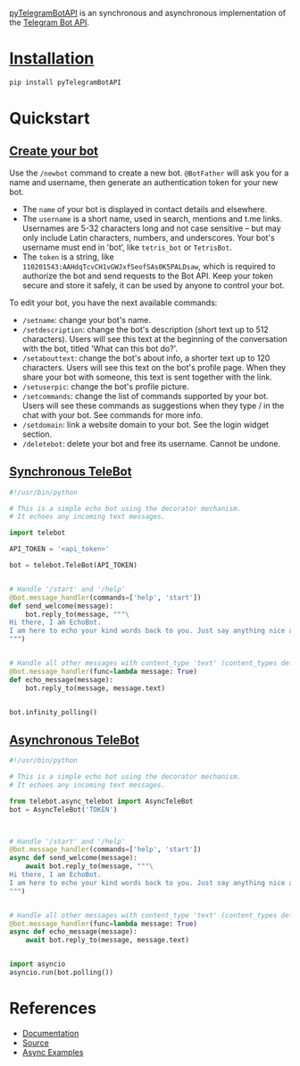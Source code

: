 [pyTelegramBotAPI](https://github.com/eternnoir/pyTelegramBotAPI) is an synchronous and asynchronous implementation of the [Telegram Bot API](https://core.telegram.org/bots/api).

# [Installation](https://pytba.readthedocs.io/en/latest/install.html)

```bash
pip install pyTelegramBotAPI
```

# Quickstart

## [Create your bot](https://core.telegram.org/bots/features#botfather)

Use the `/newbot` command to create a new bot. `@BotFather` will ask you for a name and username, then generate an authentication token for your new bot.

- The `name` of your bot is displayed in contact details and elsewhere.
- The `username` is a short name, used in search, mentions and t.me links. Usernames are 5-32 characters long and not case sensitive – but may only include Latin characters, numbers, and underscores. Your bot's username must end in 'bot’, like `tetris_bot` or `TetrisBot`.
- The `token` is a string, like `110201543:AAHdqTcvCH1vGWJxfSeofSAs0K5PALDsaw`, which is required to authorize the bot and send requests to the Bot API. Keep your token secure and store it safely, it can be used by anyone to control your bot.


To edit your bot, you have the next available commands:

- `/setname`: change your bot's name.
- `/setdescription`: change the bot's description (short text up to 512 characters). Users will see this text at the beginning of the conversation with the bot, titled 'What can this bot do?'.
- `/setabouttext`: change the bot's about info, a shorter text up to 120 characters. Users will see this text on the bot's profile page. When they share your bot with someone, this text is sent together with the link.
- `/setuserpic`: change the bot's profile picture.
- `/setcommands`: change the list of commands supported by your bot. Users will see these commands as suggestions when they type / in the chat with your bot. See commands for more info.
- `/setdomain`: link a website domain to your bot. See the login widget section.
- `/deletebot`: delete your bot and free its username. Cannot be undone.

## [Synchronous TeleBot](https://pytba.readthedocs.io/en/latest/quick_start.html#synchronous-telebot)

```python
#!/usr/bin/python

# This is a simple echo bot using the decorator mechanism.
# It echoes any incoming text messages.

import telebot

API_TOKEN = '<api_token>'

bot = telebot.TeleBot(API_TOKEN)


# Handle '/start' and '/help'
@bot.message_handler(commands=['help', 'start'])
def send_welcome(message):
    bot.reply_to(message, """\
Hi there, I am EchoBot.
I am here to echo your kind words back to you. Just say anything nice and I'll say the exact same thing to you!\
""")


# Handle all other messages with content_type 'text' (content_types defaults to ['text'])
@bot.message_handler(func=lambda message: True)
def echo_message(message):
    bot.reply_to(message, message.text)


bot.infinity_polling()
```

## [Asynchronous TeleBot](https://pytba.readthedocs.io/en/latest/quick_start.html#asynchronous-telebot)

```python
#!/usr/bin/python

# This is a simple echo bot using the decorator mechanism.
# It echoes any incoming text messages.

from telebot.async_telebot import AsyncTeleBot
bot = AsyncTeleBot('TOKEN')



# Handle '/start' and '/help'
@bot.message_handler(commands=['help', 'start'])
async def send_welcome(message):
    await bot.reply_to(message, """\
Hi there, I am EchoBot.
I am here to echo your kind words back to you. Just say anything nice and I'll say the exact same thing to you!\
""")


# Handle all other messages with content_type 'text' (content_types defaults to ['text'])
@bot.message_handler(func=lambda message: True)
async def echo_message(message):
    await bot.reply_to(message, message.text)


import asyncio
asyncio.run(bot.polling())
```

# References

- [Documentation](https://pytba.readthedocs.io/en/latest/index.html)
- [Source](https://github.com/eternnoir/pyTelegramBotAPI)
- [Async Examples](https://github.com/eternnoir/pyTelegramBotAPI/tree/master/examples/asynchronous_telebot)
